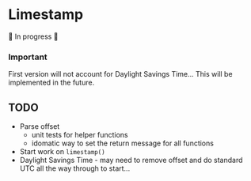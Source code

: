 # Limestamp

🚧 In progress 🚧


### Important
First version will not account for Daylight Savings Time... This will be implemented in the future.

## TODO
- Parse offset
    - unit tests for helper functions
    - idomatic way to set the return message for all functions
- Start work on `limestamp()`
- Daylight Savings Time - may need to remove offset and do standard UTC all the way through to start...
